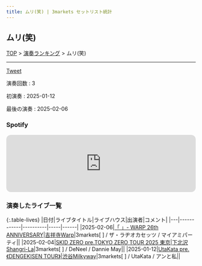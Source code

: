 ```yaml
---
title: ムリ(笑) | 3markets セットリスト統計
---
```

## ムリ(笑)


[TOP](/setlist/) > [演奏ランキング](songs.html) > ムリ(笑)

___

<a href="https://twitter.com/share?ref_src=twsrc%5Etfw" data-text="3markets[ ]セットリスト > ムリ(笑)" class="twitter-share-button" data-via="3markets" data-hashtags="3markets" data-related="3markets" data-show-count="false">Tweet</a>

演奏回数
: 3

初演奏
: 2025-01-12

最後の演奏
: 2025-02-06







### Spotify
<iframe style="border-radius:12px" src="https://open.spotify.com/embed/track/1FkOSTxgtpItwuqhVE4Xan?utm_source=generator" width="100%" height="152" frameBorder="0" allowfullscreen="" allow="autoplay; clipboard-write; encrypted-media; fullscreen; picture-in-picture" loading="lazy"></iframe>





### 演奏したライブ一覧

{:.table-lives}
|日付|ライブタイトル|ライブハウス|出演者|コメント|
|---|------------|----------|-----|------|
|<span class="nowrap">2025-02-06</span>|[「 」- WARP 26th ANNIVERSARY](live171.html)|[吉祥寺Warp](livehouse005.html)|3markets[ ] / ザ・ラヂオカセッツ / マイアミパーティ||
|<span class="nowrap">2025-02-04</span>|[SKID ZERO pre.TOKYO ZERO TOUR 2025 東京](live170.html)|[下北沢Shangri-La](livehouse012.html)|3markets[ ] / DeNeel / Dannie May||
|<span class="nowrap">2025-01-12</span>|[UtaKata pre.《DENGEKISEN TOUR》](live166.html)|[渋谷Milkyway](livehouse010.html)|3markets[ ] / UtaKata / アンと私||



<script async src="https://platform.twitter.com/widgets.js" charset="utf-8"></script>